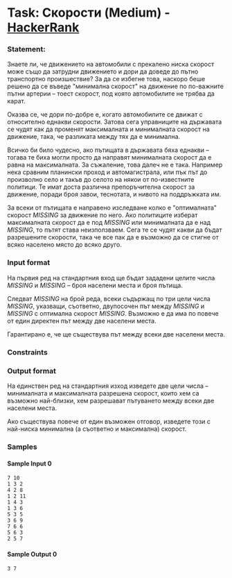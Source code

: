 # Task: Скорости (Medium) - [HackerRank](<https://www.hackerrank.com/contests/sda-hw-12-2023/challenges/challenge-2799>)


### Statement:

Знаете ли, че движението на автомобили с прекалено ниска скорост може също да затрудни движението и дори да доведе до пътно транспортно произшествие? За да се избегне това, наскоро беше решено да се въведе "минимална скорост" на движение по по-важните пътни артерии – тоест скорост, под която автомобилите не трябва да карат.

Оказва се, че дори по-добре е, когато автомобилите се движат с относително еднакви скорости. Затова сега управниците на държавата се чудят как да променят максималната и минималната скорост на движение, така, че разликата между тях да е минимална.

Всичко би било чудесно, ако пътищата в държавата бяха еднакви – тогава те биха могли просто да направят минималната скорост да е равна на максималната. За съжаление, това далеч не е така. Например нека сравним планински проход и автомагистрала, или пък път до произволно село и такъв до селото на някои от по-известните политици. Те имат доста различна препоръчителна скорост за движение, поради броя завои, теснотата, и нивото на поддръжката им.

За всеки от пътищата е направено изследване колко е "оптималната" скорост $MISSING$ за движение по него. Ако политиците изберат максималната скорост да е под $MISSING$ или минималната да е над $MISSING$, то пътят става неизползваем. Сега те се чудят какви да бъдат разрешените скорости, така че все пак да е възможно да се стигне от всяко населено място до всяко друго.


### Input format

На първия ред на стандартния вход ще бъдат зададени целите числа $MISSING$ и $MISSING$ – броя населени места и броя пътища. 

Следват $MISSING$ на брой реда, всеки съдържащ по три цели числа $MISSING$, указващи, съответно, двупосочен път между $MISSING$ и $MISSING$ с оптимална скорост $MISSING$. Възможно е да има по повече от един директен път между две населени места. 

Гарантирано е, че ще съществува път между всеки две населени места.


### Constraints




### Output format

На единствен ред на стандартния изход изведете две цели числа – минималната и максималната разрешена скорост, които хем са възможно най-близки, хем разрешават пътуването между всеки две населени места. 

Ако съществува повече от един възможен отговор, изведете този с най-ниска минимална (а съответно и максимална) скорост.


### Samples


#### Sample Input 0
```
7 10
1 3 2
4 2 8
1 2 11
1 4 3
1 3 6
5 3 5
3 6 9
7 6 6
5 6 3
2 5 7
```

#### Sample Output 0
```
3 7
```
